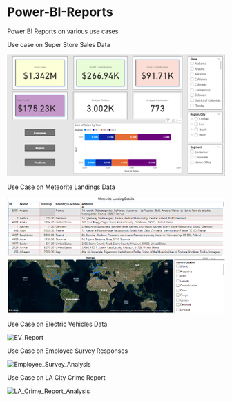 # Power-BI-Reports
Power BI Reports on various use cases

Use case on Super Store Sales Data

![SuperStore_Sales](https://github.com/VenkatDundi/Power-BI-Reports/blob/main/SuperStore_Sales/Home.png)

Use Case on Meteorite Landings Data

![Meteorite_Landings_Sample](https://github.com/VenkatDundi/Power-BI-Reports/blob/main/Meteorite_Landings/Sample_Records_100.png)  

Use Case on Electric Vehicles Data

![EV_Report](https://github.com/VenkatDundi/Power-BI-Reports/assets/59659900/8ba214ad-4e29-4e98-af1f-12c8282aace0)

Use Case on Employee Survey Responses

![Employee_Survey_Analysis](https://github.com/VenkatDundi/Power-BI-Reports/assets/59659900/712d0cbd-bcae-4cf1-b4dc-8656ac9b6fab)

Use Case on LA City Crime Report

![LA_Crime_Report_Analysis](https://github.com/VenkatDundi/Power-BI-Reports/assets/59659900/da0fd91e-11a1-4274-ac23-c4aa1105d6eb)
